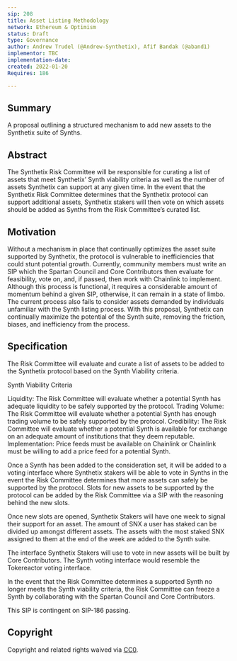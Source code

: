 ```yaml
---
sip: 208
title: Asset Listing Methodology
network: Ethereum & Optimism
status: Draft
type: Governance
author: Andrew Trudel (@Andrew-Synthetix), Afif Bandak (@aband1)
implementor: TBC
implementation-date:
created: 2022-01-20
Requires: 186

---
```


## Summary

A proposal outlining a structured mechanism to add new assets to the Synthetix suite of Synths. 

## Abstract

The Synthetix Risk Committee will be responsible for curating a list of assets that meet Synthetix’ Synth viability criteria as well as the number of assets Synthetix can support at any given time. In the event that the Synthetix Risk Committee determines that the Synthetix protocol can support additional assets, Synthetix stakers will then vote on which assets should be added as Synths from the Risk Committee’s curated list. 

## Motivation

Without a mechanism in place that continually optimizes the asset suite supported by Synthetix, the protocol is vulnerable to inefficiencies that could stunt potential growth. Currently, community members must write an SIP which the Spartan Council and Core Contributors then evaluate for feasibility, vote on, and, if passed, then work with Chainlink to implement. Although this process is functional, it requires a considerable amount of momentum behind a given SIP, otherwise, it can remain in a state of limbo. The current process also fails to consider assets demanded by individuals unfamiliar with the Synth listing process. With this proposal, Synthetix can continually maximize the potential of the Synth suite, removing the friction, biases, and inefficiency from the process.

## Specification

The Risk Committee will evaluate and curate a list of assets to be added to the Synthetix protocol based on the Synth Viability criteria. 

Synth Viability Criteria 

Liquidity: The Risk Committee will evaluate whether a potential Synth has adequate liquidity to be safely supported by the protocol. 
Trading Volume: The Risk Committee will evaluate whether a potential Synth has enough trading volume to be safely supported by the protocol. 
Credibility: The Risk Committee will evaluate whether a potential Synth is available for exchange on an adequate amount of institutions that they deem reputable. 
Implementation: Price feeds must be available on Chainlink or Chainlink must be willing to add a price feed for a potential Synth. 

Once a Synth has been added to the consideration set, it will be added to a voting interface where Synthetix stakers will be able to vote in Synths in the event the Risk Committee determines that more assets can safely be supported by the protocol. Slots for new assets to be supported by the protocol can be added by the Risk Committee via a SIP with the reasoning behind the new slots. 

Once new slots are opened, Synthetix Stakers will have one week to signal their support for an asset. The amount of SNX a user has staked can be divided up amongst different assets. The assets with the most staked SNX assigned to them at the end of the week are added to the Synth suite. 

The interface Synthetix Stakers will use to vote in new assets will be built by Core Contributors. The Synth voting interface would resemble the Tokereactor voting interface. 

In the event that the Risk Committee determines a supported Synth no longer meets the Synth viability criteria, the Risk Committee can freeze a Synth by collaborating with the Spartan Council and Core Contributors. 

This SIP is contingent on SIP-186 passing. 

## Copyright

Copyright and related rights waived via [CC0](https://creativecommons.org/publicdomain/zero/1.0/).

